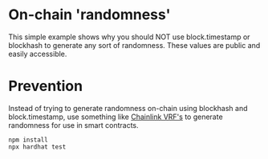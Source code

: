 # On-chain 'randomness'

This simple example shows why you should NOT use block.timestamp or blockhash to generate any sort of randomness. These values are public and easily accessible.

# Prevention

Instead of trying to generate randomness on-chain using blockhash and block.timestamp, use something like [Chainlink VRF's](https://docs.chain.link/docs/vrf/v2/introduction/) to generate randomness for use in smart contracts.

```shell
npm install
npx hardhat test
```
